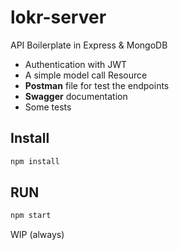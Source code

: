 # lokr-server

API Boilerplate in Express & MongoDB

- Authentication with JWT
- A simple model call Resource
- **Postman** file for test the endpoints
- **Swagger** documentation
- Some tests

## Install

```bash
npm install
```

## RUN

```bash
npm start
```

WIP (always)
